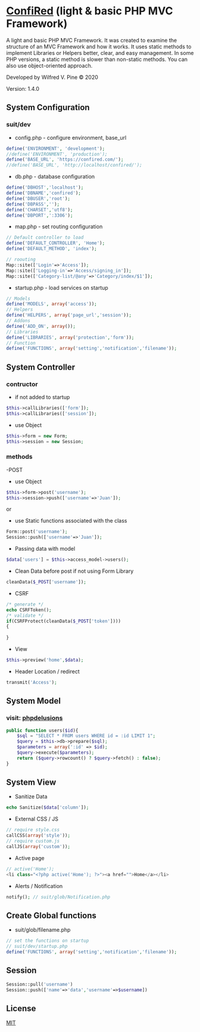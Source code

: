 # [ConfiRed](https://confired.com) (light & basic PHP MVC Framework)

A light and basic PHP MVC Framework. It was created to examine the structure of an MVC Framework and how it works. It uses static methods to implement Libraries or Helpers better, clear, and easy management. In some PHP versions, a static method is slower than non-static methods. You can also use object-oriented approach.

Developed by Wilfred V. Pine © 2020

Version: 1.4.0


## System Configuration

### suit/dev

* config.php - configure environment, base_url

```php
define('ENVIRONMENT', 'development');
//define('ENVIRONMENT', 'production');
define('BASE_URL', 'https://confired.com/');
//define('BASE_URL', 'http://localhost/confired/');
```

* db.php - database configuration

```php
define('DBHOST','localhost');
define('DBNAME','confired');
define('DBUSER','root');
define('DBPASS','');
define('CHARSET','utf8');
define('DBPORT',':3306');
```

* map.php - set routing configuration

```php
// Default controller to load
define('DEFAULT_CONTROLLER', 'Home');
define('DEFAULT_METHOD', 'index');

// roouting
Map::site(['Login'=>'Access']);
Map::site(['Logging-in'=>'Access/signing_in']);
Map::site(['Category-list/@any'=>'Category/index/$1']);
```

* startup.php - load services on startup

```php
// Models
define('MODELS', array('access'));
// Helpers
define('HELPERS', array('page_url','session'));
// Addons
define('ADD_ON', array());
// Libraries
define('LIBRARIES', array('protection','form'));
// Function
define('FUNCTIONS', array('setting','notification','filename'));
```

## System Controller

### contructor

* if not added to startup

```php
$this->callLibraries(['form']);
$this->callLibraries(['session']);
```
* use Object

```php
$this->form = new Form;
$this->session = new Session;
```

### methods

-POST

* use Object

```php
$this->form->post('username');
$this->session->push(['username'=>'Juan']);
```
 or

* use Static functions associated with the class

```php
Form::post('username');
Session::push(['username'=>'Juan']);
```

* Passing data with model

```php
$data['users'] = $this->access_model->users();
```

* Clean Data before post if not using Form Library

```php
cleanData($_POST['username']);
```

* CSRF

```php
/* generate */
echo CSRFToken();
/* validate */
if(CSRFProtect(cleanData($_POST['token'])))
{
    
}
```

* View

```php
$this->preview('home',$data);
```

* Header Location / redirect

```php
transmit('Access');
```

## System Model

### visit: [phpdelusions](https://phpdelusions.net/pdo)

```php
public function users($id){
    $sql = "SELECT * FROM users WHERE id = :id LIMIT 1";
    $query = $this->db->prepare($sql);
    $parameters = array(':id' => $id);
    $query->execute($parameters);
    return ($query->rowcount() ? $query->fetch() : false);
}
```

## System View

* Sanitize Data

```php
echo Sanitize($data['column']);
```

* External CSS / JS

```php
// require style.css
callCSS(array('style'));
// require custom.js
callJS(array('custom'));
```

* Active page

```php
// active('Home');
<li class="<?php active('Home'); ?>"><a href="">Home</a></li>
```

* Alerts / Notification

```php
notify(); // suit/glob/Notification.php
```

## Create Global functions

* suit/glob/filename.php

```php
// set the functions on startup
// suit/dev/startup.php
define('FUNCTIONS', array('setting','notification','filename'));
```

## Session

```php
Session::pull('username')
Session::push(['name'=>'data','username'=>$username])
```

## License
[MIT](https://github.com/wilfredpine/confired/blob/main/LICENSE)
